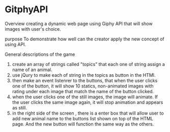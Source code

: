 # GitphyAPI
Overview
creating a dynamic web page using Giphy API that will show images with user's choice.

purpose 
To demonstrate how well can the creator apply the new concept of using API.

General descriptions of the game
1. create an array of strings called "topics" that each one of string assign a name of an animal.
2. use jQury to make each of string in the topics as button in the HTMl.
3. then make an event listenrer to the buttons, that when the user clicks one of the button, it will
show 10 statics, non-animated images with rating under each image that match the name of the button clicked. 
4. when the user clicks one of the still images, the image will animate. If the user clicks the same image again, it will stop animation and appears as still.
5. in the right side of the screen , there is a enter box that will allow user to add new animal name to the buttons list shown on top of the HTML page. And the new button will function the same way as the others.

